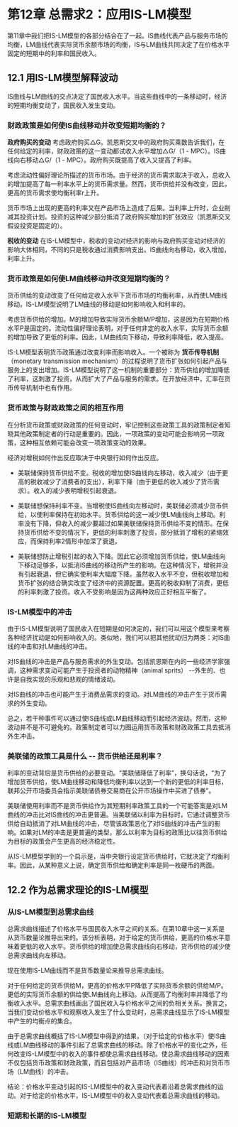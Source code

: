# 第12章 总需求2：应用IS-LM模型
第11章中我们把IS-LM模型的各部分结合在了一起。IS曲线代表产品与服务市场的均衡，LM曲线代表实际货币余额市场的均衡，IS与LM曲线共同决定了在价格水平固定的短期中的利率和国民收入。

## 12.1 用IS-LM模型解释波动
IS曲线与LM曲线的交点决定了国民收入水平。当这些曲线中的一条移动时，经济的短期均衡变动了，国民收入发生变动。

### 财政政策是如何使IS曲线移动并改变短期均衡的？

**政府购买的变动** 考虑政府购买△G。凯恩斯交叉中的政府购买乘数告诉我们，在任何给定的利率，财政政策的这一变动都试收入水平增加△G/（1 - MPC）。IS曲线向右移动△G/（1 - MPC）。政府购买既提高了收入又提高了利率。

考虑流动性偏好理论所描述的货币市场。由于经济的货币需求取决于收入，总收入的增加提高了每一利率水平上的货币需求量。然而，货币供给并没有改变，因此，更高的货币需求使均衡利率r上升。

货币市场上出现的更高的利率又在产品市场上造成了后果。当利率上升时，企业削减其投资计划。投资的这种减少部分抵消了政府购买增加的扩张效应（凯恩斯交叉假设投资是固定的）。

**税收的变动** 在IS-LM模型中，税收的变动对经济的影响与政府购买变动对经济的影响大体相同，不同的只是税收通过消费影响支出。IS曲线向右移动，收入增加，利率上升。


### 货币政策是如何使LM曲线移动并改变短期均衡的？
货币供给的变动改变了任何给定收入水平下货币市场的均衡利率，从而使LM曲线移动。IS-LM模型说明了LM曲线的移动是如何影响收入和利率的。

考虑货币供给的增加。M的增加导致实际货币余额M/P增加，这是因为在短期价格水平P是固定的。流动性偏好理论表明，对于任何非定的收入水平，实际货币余额的增加导致了更低的利率。因此，LM曲线向下移动，导致利率降低，收入提高。

IS-LM模型表明货币政策通过改变利率而影响收入。一个被称为 **货币传导机制**（monetary transmission mechanism）的过程说明了货币扩张如何引起产品与服务上的支出增加。IS-LM模型说明了这一机制的重要部分：货币供给的增加降低了利率，这刺激了投资，从而扩大了产品与服务的需求。在开放经济中，汇率在货币传导机制中也有作用。

### 货币政策与财政政策之间的相互作用
在分析货币政策或财政政策的任何变动时，牢记控制这些政策工具的政策制定者知晓其他政策制定者的行动是重要的。因此，一项政策的变动可能会影响另一项政策，这种相互依赖可能会改变一项政策变动的效果。

经济对增税如何作出反应取决于中央银行如何作出反应。

* 美联储保持货币供给不变。税收的增加使IS曲线向左移动，收入减少（由于更高的税收减少了消费者的支出），利率下降（由于更低的收入减少了货币需求）。收入的减少表明增税引起衰退。

* 美联储想保持利率不变。当增税使IS曲线向左移动时，美联储必须减少货币供给，以使利率保持在初始水平。货币供给的这一减少使LM曲线向上移动。利率没有下降，但收入的减少要超过如果美联储保持货币供给不变的情形。在保持货币供给不变的情况下，更低的利率刺激了投资，部分抵消了增税的紧缩效应，而保持利率2情形中加深了衰退。

* 美联储想防止增税引起的收入下降。因此它必须增加货币供给，使LM曲线向下移动足够多，以抵消IS曲线的移动所产生的影响。在这种情况下，增税并没有引起衰退，但它确实使利率大幅度下降。虽然收入水平不变，但税收增加和货币扩张的结合确实改变了经济中的资源配置。更高的税收抑制了消费，更低的利率刺激了投资。收入不受影响是因为这两种效应正好相互平衡了。

### IS-LM模型中的冲击
由于IS-LM模型说明了国民收入在短期是如何决定的，我们可以用这个模型来考察各种经济扰动是如何影响收入的。类似地，我们可以把其他扰动归为两类：对IS曲线的冲击和对LM曲线的冲击。

对IS曲线的冲击是产品与服务需求的外生变动。包括凯恩斯在内的一些经济学家强调，这种需求变动可能产生于投资者的动物精神（animal sprits） --外生的、也许是自我实现的乐观和悲观的情绪波动。

对IS曲线的冲击也可能产生于消费品需求的变动。对LM曲线的冲击产生于货币需求的外生变动。

总之，若干种事件可以通过使IS曲线或LM曲线移动而引起经济波动。然而，这种波动并不是不可避免的。政策制定者可以力图运用货币政策和财政政策工具去抵消外生冲击。

### 美联储的政策工具是什么 -- 货币供给还是利率？
利率的变动背后是货币供给的必要变动。“美联储降低了利率”，换句话说，“为了增加货币供给，使LM曲线移动和降低均衡利率以达到一个新的更低的利率目标，联邦公开市场委员会指示美联储债券交易商在公开市场操作中买进了债券”。

美联储使用利率而不是货币供给作为其短期利率政策工具的一个可能答案是对LM曲线的冲击比对IS曲线的冲击更普遍。当美联储以利率为目标时，它通过调整货币供给自动抵消了对LM曲线的冲击，尽管该政策恶化了对IS曲线的冲击产生的影响。如果对LM的冲击是更普遍的类型，那么以利率为目标的政策比以往货币供给为目标的政策会产生更高的经济稳定性。

从IS-LM模型学到的一个启示是，当中央银行设定货币供给时，它就决定了均衡利率。因此，从某种意义上说，确定货币供给和确定利率是同一枚硬币的两面。


## 12.2 作为总需求理论的IS-LM模型

### 从IS-LM模型到总需求曲线

总需求曲线描述了价格水平与国民收入水平之间的关系。在第10章中这一关系是从货币数量论推导出来的。该分析表明，对于给定的货币供给，更高的价格水平意味着更低的收入水平。货币供给的增加使总需求曲线向右移动，货币供给的减少使总需求曲线向左移动。

现在使用IS-LM曲线而不是货币数量论来推导总需求曲线。

对于任何给定的货币供给M，更高的价格水平P降低了实际货币余额的供给M/P。更低的实际货币余额的供给使LM曲线向上移动。从而提高了均衡利率并降低了均衡收入水平。总需求曲线画出了国民收入与价格水平之间的负相关关系。换言之，当我们变动价格水平和观察收入发生了什么变动时，总需求曲线显示了IS-LM模型中产生的均衡点的集合。

由于总需求曲线概括了IS-LM模型中得到的结果，（对于给定的价格水平）使IS曲线或LM曲线移动的事件引起了总需求曲线的移动。除了价格水平的变化之外，任何改变IS-LM模型中的收入的事件都使总需求曲线移动。使总需求曲线移动的因素不仅包括货币政策和财政政策，而且包括对产品市场（IS曲线）的冲击和对货币市场（LM曲线）的冲击。

结论：价格水平变动引起的IS-LM模型中的收入变动代表着沿着总需求曲线的运动。对于给定的价格水平，IS-LM模型中的收入变动代表着总需求曲线的移动。

### 短期和长期的IS-LM模型
